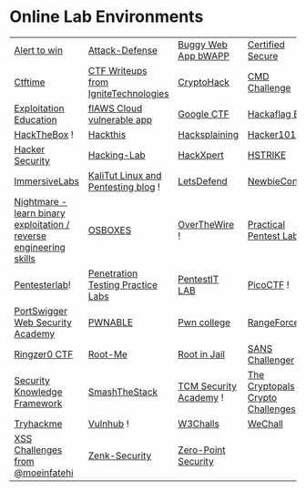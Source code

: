 # Online Lab Environments

|                                                                                                       |                                                                                                       |                                                                  |                                                             |
| ----------------------------------------------------------------------------------------------------- | ----------------------------------------------------------------------------------------------------- | ---------------------------------------------------------------- | ----------------------------------------------------------- |
| [Alert to win](https://alf.nu/alert1)                                                                 | [Attack-Defense](https://attackdefense.com/)                                                          | [Buggy Web App bWAPP](http://itsecgames.com)                     | [Certified Secure](https://www.certifiedsecure.com)         |
| [Ctftime](https://ctftime.org/)                                                                       | [CTF Writeups from IgniteTechnologies](https://github.com/Ignitetechnologies/HackTheBox-CTF-Writeups) | [CryptoHack](https://cryptohack.org/)                            | [CMD Challenge](https://cmdchallenge.com/)                  |
| [Exploitation Education](https://exploit.education/)                                                  | [flAWS Cloud vulnerable app](http://flaws.cloud/)                                                     | [Google CTF](https://capturetheflag.withgoogle.com/)             | [Hackaflag BR](https://hackaflag.com.br/)                   |
| [HackTheBox](https://www.hackthebox.com/) !                                                           | [Hackthis](https://www.hackthis.co.uk/)                                                               | [Hacksplaining](https://www.hacksplaining.com/lessons)           | [Hacker101](https://ctf.hacker101.com/)                     |
| [Hacker Security](https://hackersec.com/capture-the-flag-ctf/)                                        | [Hacking-Lab](https://hacking-lab.com/)                                                               | [HackXpert](https://hackxpert.com/)                              | [HSTRIKE](https://hstrike.com/)                             |
| [ImmersiveLabs](https://immersivelabs.com/)                                                           | [KaliTut Linux and Pentesting blog](https://kalitut.com/) !                                           | [LetsDefend](https://letsdefend.io/)                             | [NewbieContest](https://newbiecontest.org/)                 |
| [Nightmare - learn binary exploitation / reverse engineering skills](https://guyinatuxedo.github.io/) | [OSBOXES](http://www.osboxes.org/)                                                                    | [OverTheWire](http://overthewire.org/) !                         | [Practical Pentest Labs](https://practicalpentestlabs.com/) |
| [Pentesterlab](https://pentesterlab.com/)!                                                            | [Penetration Testing Practice Labs](https://www.amanhardikar.com/mindmaps/Practice.html)              | [PentestIT LAB](https://lab.pentestit.ru/)                       | [PicoCTF](https://picoctf.com/) !                           |
| [PortSwigger Web Security Academy](https://portswigger.net/web-security)                              | [PWNABLE](https://pwnable.kr/play.php)                                                                | [Pwn college](https://dojo.pwn.college/)                         | [RangeForce](https://www.rangeforce.com/)                   |
| [Ringzer0 CTF](https://ringzer0ctf.com/challenges)                                                    | [Root-Me](https://www.root-me.org/)                                                                   | [Root in Jail](http://rootinjail.com/)                           | [SANS Challenger](https://www.holidayhackchallenge.com/)    |
| [Security Knowledge Framework](https://demo.securityknowledgeframework.org/dashboard)                 | [SmashTheStack](https://www.smashthestack.org/wargames.html)                                          | [TCM Security Academy](https://academy.tcm-sec.com/) !           | [The Cryptopals Crypto Challenges](https://cryptopals.com/) |
| [Tryhackme](https://tryhackme.com/)                                                                   | [Vulnhub](https://www.vulnhub.com/) !                                                                 | [W3Challs](https://w3challs.com/)                                | [WeChall](http://www.wechall.net/)                          |
| [XSS Challenges from @moeinfatehi](https://github.com/moeinfatehi/xss\_vulnerability\_challenges)     | [Zenk-Security](https://www.zenk-security.com/)                                                       | [Zero-Point Security](https://training.zeropointsecurity.co.uk/) |                                                             |
